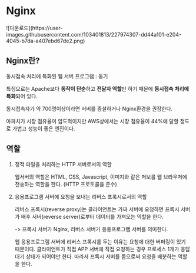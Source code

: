 <H1>Nginx</H1>
![다운로드](https://user-images.githubusercontent.com/103401813/227974307-dd44a101-e204-4045-b7da-a407ebd67de2.png)



<H2>Nginx란?</H2>

동시접속 처리에 특화된 웹 서버 프로그램 : 동기

특징으로는 Apache보다 <b>동작이 단순</b>하고 <b>전달자 역할</b>만 하기 때문에 <b>동시접속 처리에 특화</b>되어 있다.

동시접속자가 약 700명이상이라면 서버를 증설하거나 Nginx환경을 권장한다.

아파치가 시장 점유율이 압도적이지만 AWS상에서는 시장 점유율이 44%에 달할 정도로 가볍고 성능이 좋은 엔진이다.



<H2>역할</H2>

1. 정적 파일을 처리하는 HTTP 서버로서의 역할

   웹서버의 역할은 HTML, CSS, Javascript, 이미지와 같은 저보를 웹 브라우저에 전송하는 역할을 한다. (HTTP 프로토콜을 준수)

2. 응용프로그램 서버에 요청을 보내는 리버스 프록시로서의 역할

   리버스 프록시(reverse proxy)는 클라이언트는 가짜 서버에 요청하면 프록시 서버가 배후 서버(reverse server)로부터 데이터를 가져오는 역할을 한다.

   -> 프록시 서버가 Nginx, 리버스 서버가 응용프로그램 서버를 의미한다.

   웹 응용프로그램 서버에 리버스 프록시를 두는 이유는 요청에 대한 버퍼링이 있기 때문이다. 클라이언트가 직접 APP 서버에 직접 요청하는 경우 프로세스 1개가 응답 대기 상태가 되어야만 한다. 따라서 프록시 서버를 둠으로써 요청을 배분하는 역할을 한다.

   
